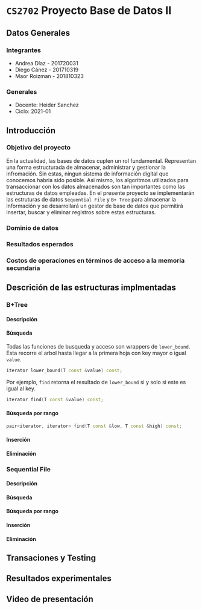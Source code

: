# `CS2702` Proyecto Base de Datos II

## Datos Generales
### Integrantes
- Andrea Díaz - 201720031
- Diego Cánez - 201710319
- Maor Roizman - 201810323

### Generales
- Docente: Heider Sanchez
- Ciclo: 2021-01

## Introducción
### Objetivo del proyecto
En la actualidad, las bases de datos cuplen un rol fundamental. Representan una forma estructurada de almacenar, administrar y gestionar la infromación. Sin estas, ningun sistema de información digital que conocemos habria sido posible. Asi mismo, los algoritmos utilizados para transaccionar con los datos almacenados son tan importantes como las estructuras de datos empleadas. En el presente proyecto se implementarán las estruturas de datos `Sequential File` y `B+ Tree` para almacenar la información y se desarrollará un gestor de base de datos que permitirá insertar, buscar y eliminar registros sobre estas estructuras. 


### Dominio de datos


### Resultados esperados

### Costos de operaciones en términos de acceso a la memoria secundaria

## Descrición de las estructuras implmentadas

### B+Tree
#### Descripción
#### Búsqueda

Todas las funciones de busqueda y acceso son wrappers de `lower_bound`. Esta recorre el arbol hasta llegar a la primera hoja con key mayor o igual `value`.

```cpp
iterator lower_bound(T const &value) const;
```

Por ejemplo, `find` retorna el resultado de `lower_bound` si y solo si este es igual al key.

```cpp
iterator find(T const &value) const;
```

#### Búsqueda por rango

```cpp
pair<iterator, iterator> find(T const &low, T const &high) const;
```
#### Inserción
#### Eliminación

### Sequential File
#### Descripción
#### Búsqueda

#### Búsqueda por rango
#### Inserción
#### Eliminación

## Transaciones y Testing
## Resultados experimentales

## Video de presentación
